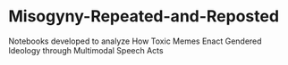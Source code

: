 # Misogyny-Repeated-and-Reposted
Notebooks developed to analyze How Toxic Memes Enact Gendered Ideology through Multimodal Speech Acts 
